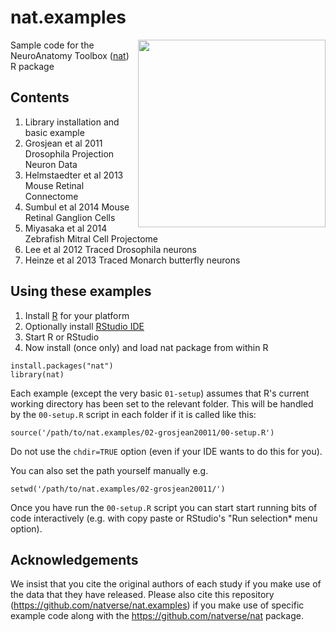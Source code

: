 nat.examples
============
<img align="right" width="300px" src="https://raw.githubusercontent.com/natverse/nat.examples/images/hex-natverse_logo.png">

Sample code for the NeuroAnatomy Toolbox ([nat](https://github.com/natverse/nat)) R package

## Contents
01. Library installation and basic example
02. Grosjean et al 2011 Drosophila Projection Neuron Data
03. Helmstaedter et al 2013 Mouse Retinal Connectome
04. Sumbul et al 2014 Mouse Retinal Ganglion Cells
05. Miyasaka et al 2014 Zebrafish Mitral Cell Projectome
06. Lee et al 2012 Traced Drosophila neurons
07. Heinze et al 2013 Traced Monarch butterfly neurons

## Using these examples

1. Install [R](http://cran.r-project.org/) for your platform
2. Optionally install [RStudio IDE](http://www.rstudio.com/ide/download/)
3. Start R or RStudio
4. Now install (once only) and load nat package from within R

```
install.packages("nat")
library(nat)
```

Each example (except the very basic `01-setup`) assumes that R's current working directory has been set to the
relevant folder. This will be handled by the `00-setup.R` script in each folder if
it is called like this:

```
source('/path/to/nat.examples/02-grosjean20011/00-setup.R')
```
Do not use the `chdir=TRUE` option (even if your IDE wants to do this for you).

You can also set the path yourself manually e.g.

```
setwd('/path/to/nat.examples/02-grosjean20011/')
```

Once you have run the `00-setup.R` script you can start start running bits of
code interactively (e.g. with copy paste or RStudio's "Run selection* menu option).

## Acknowledgements
We insist that you cite the original authors of each study if you make use of
the data that they have released. Please also cite this repository 
(https://github.com/natverse/nat.examples) if you make use of specific example
code along with the https://github.com/natverse/nat package.
